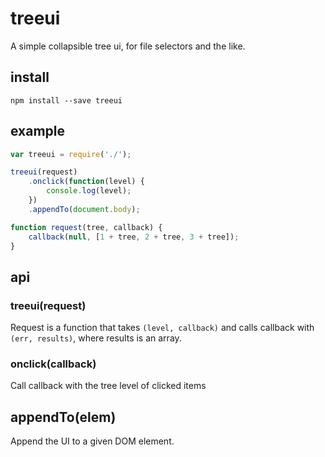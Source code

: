# treeui

A simple collapsible tree ui, for file selectors and the like.

## install

    npm install --save treeui

## example

```js
var treeui = require('./');

treeui(request)
    .onclick(function(level) {
        console.log(level);
    })
    .appendTo(document.body);

function request(tree, callback) {
    callback(null, [1 + tree, 2 + tree, 3 + tree]);
}
```

## api

### treeui(request)

Request is a function that takes `(level, callback)` and calls callback
with `(err, results)`, where results is an array.

### onclick(callback)

Call callback with the tree level of clicked items

## appendTo(elem)

Append the UI to a given DOM element.
